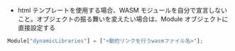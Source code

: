 - html テンプレートを使用する場合、WASM モジュールを自分で宣言しないこと。オブジェクトの振る舞いを変えたい場合は、Module オブジェクトに直接設定する

```js
Module["dynamicLibraries"] = ["<動的リンクを行うwasmファイル名>"];
```
